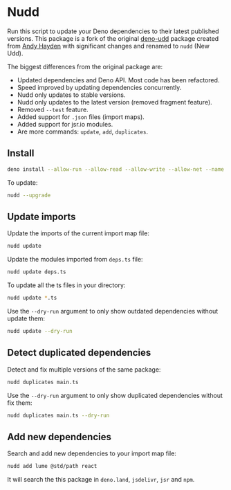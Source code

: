 # Nudd

Run this script to update your Deno dependencies to their latest published
versions. This package is a fork of the original
[deno-udd](https://github.com/hayd/deno-udd) package created from
[Andy Hayden](https://github.com/hayd) with significant changes and renamed to
`nudd` (New Udd).

The biggest differences from the original package are:

- Updated dependencies and Deno API. Most code has been refactored.
- Speed improved by updating dependencies concurrently.
- Nudd only updates to stable versions.
- Nudd only updates to the latest version (removed fragment feature).
- Removed `--test` feature.
- Added support for `.json` files (import maps).
- Added support for jsr.io modules.
- Are more commands: `update`, `add`, `duplicates`.

## Install

```sh
deno install --allow-run --allow-read --allow-write --allow-net --name nudd --force --global https://deno.land/x/nudd/cli.ts
```

To update:

```sh
nudd --upgrade
```

## Update imports

Update the imports of the current import map file:

```sh
nudd update
```

Update the modules imported from `deps.ts` file:

```sh
nudd update deps.ts
```

To update all the ts files in your directory:

```sh
nudd update *.ts
```

Use the `--dry-run` argument to only show outdated dependencies without update
them:

```sh
nudd update --dry-run
```

## Detect duplicated dependencies

Detect and fix multiple versions of the same package:

```sh
nudd duplicates main.ts
```

Use the `--dry-run` argument to only show duplicated dependencies without fix
them:

```sh
nudd duplicates main.ts --dry-run
```

## Add new dependencies

Search and add new dependencies to your import map file:

```sh
nudd add lume @std/path react
```

It will search the this package in `deno.land`, `jsdelivr`, `jsr` and `npm`.
